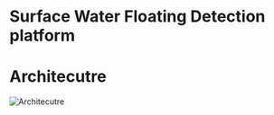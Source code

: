 # Surface Water Floating Detection platform

# Architecutre
![Architecutre](https://github.com/WakingHours-GitHub/surface-water-floating-detection-platform/blob/master/static/architecutre.svg)
